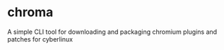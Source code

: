 # chroma
A simple CLI tool for downloading and packaging chromium plugins and patches for cyberlinux
